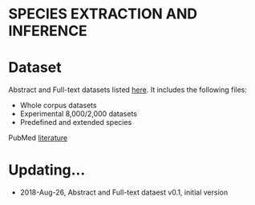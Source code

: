 # SPECIES EXTRACTION AND INFERENCE

    
Dataset
===
Abstract and Full-text datasets listed [here](https://ftp.ncbi.nlm.nih.gov/pubmed/). It includes the following files:

+ Whole corpus datasets
+ Experimental 8,000/2,000 datasets
+ Predefined and extended species

PubMed [literature](https://www.ncbi.nlm.nih.gov/pubmed/)  


Updating...
===
* 2018-Aug-26, Abstract and Full-text dataest v0.1, initial version
  


